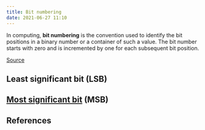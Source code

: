 ```yaml
---
title: Bit numbering
date: 2021-06-27 11:10
---
```


In computing, **bit numbering** is the convention used to identify the bit
positions in a binary number or a container of such a value. The bit number
starts with zero and is incremented by one for each subsequent bit position. 

[Source](https://en.wikipedia.org/wiki/Bit_numbering)

## Least significant bit (LSB)

## [Most significant bit](2021-06-27--11-13-50Z--most_significant_bit.md) (MSB)

## References

